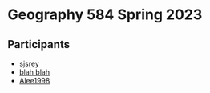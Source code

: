 # Geography 584 Spring 2023

## Participants

- [sjsrey](https://github.com/sjsrey)
- [blah blah](http://google.com)
- [Alee1998](http://github.com/Alee1998)
